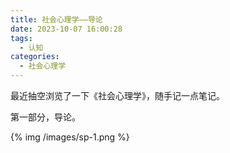 ```yaml
---
title: 社会心理学——导论
date: 2023-10-07 16:00:28
tags: 
  - 认知
categories:
  - 社会心理学
---
```


最近抽空浏览了一下《社会心理学》，随手记一点笔记。

<!--more-->

第一部分，导论。

{% img /images/sp-1.png %}